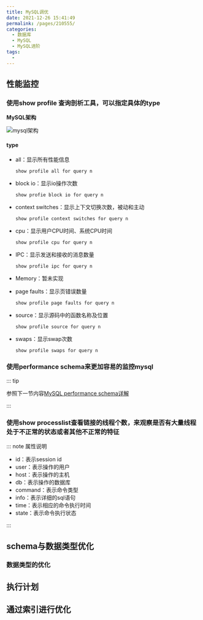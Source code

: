 ```yaml
---
title: MySQL调优
date: 2021-12-26 15:41:49
permalink: /pages/210555/
categories:
  - 数据库
  - MySQL
  - MySQL进阶
tags:
  - 
---
```




## 性能监控

### 使用show profile 查询剖析工具，可以指定具体的type

**MySQL架构**

![mysql架构](https://cdn.jsdelivr.net/gh/Weibw162/image-hosting@dev/20211226/mysql架构.3e99b8tqeho0.jpg)

#### type

+ all：显示所有性能信息

  `show profile all for query n`

+ block io：显示io操作次数

  `show profie block io for query n`

+ context switches：显示上下文切换次数，被动和主动

  `show profile context switches for query n`

+ cpu：显示用户CPU时间、系统CPU时间

  `show profile cpu for query n`

+ IPC：显示发送和接收的消息数量

  `show profile ipc for query n`

+ Memory：暂未实现

+ page faults：显示页错误数量

  `show profile page faults for query n`

+ source：显示源码中的函数名称及位置

  `show profile source for query n`

+ swaps：显示swap次数

  `show profile swaps for query n`



### 使用performance schema来更加容易的监控mysql

::: tip

参照下一节内容[MySQL performance schema详解](/pages/ab1c0b/)

:::

### 使用show processlist查看链接的线程个数，来观察是否有大量线程处于不正常的状态或者其他不正常的特征

::: note 属性说明

+ id：表示session id
+ user：表示操作的用户
+ host：表示操作的主机
+ db：表示操作的数据库
+ command：表示命令类型
+ info：表示详细的sql语句
+ time：表示相应的命令执行时间
+ state：表示命令执行状态

:::

## schema与数据类型优化

### 数据类型的优化



## 执行计划



## 通过索引进行优化

